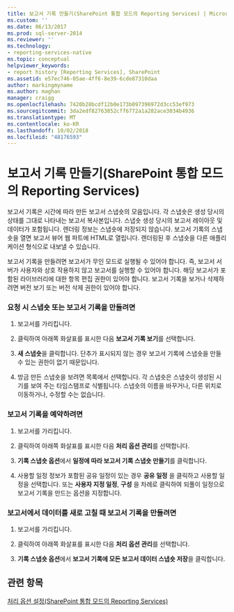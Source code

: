 ```yaml
---
title: 보고서 기록 만들기(SharePoint 통합 모드의 Reporting Services) | Microsoft Docs
ms.custom: ''
ms.date: 06/13/2017
ms.prod: sql-server-2014
ms.reviewer: ''
ms.technology:
- reporting-services-native
ms.topic: conceptual
helpviewer_keywords:
- report history [Reporting Services], SharePoint
ms.assetid: e57ec746-05ae-4ff6-8e39-6cde87310daa
author: markingmyname
ms.author: maghan
manager: craigg
ms.openlocfilehash: 7420b28bcdf12b0e173b097396972d3cc53ef973
ms.sourcegitcommit: 3da2edf82763852cff6772a1a282ace3034b4936
ms.translationtype: MT
ms.contentlocale: ko-KR
ms.lasthandoff: 10/02/2018
ms.locfileid: "48176593"
---
```

# <a name="create-report-history-reporting-services-in-sharepoint-integrated-mode"></a>보고서 기록 만들기(SharePoint 통합 모드의 Reporting Services)
  보고서 기록은 시간에 따라 만든 보고서 스냅숏의 모음입니다. 각 스냅숏은 생성 당시의 상태를 그대로 나타내는 보고서 복사본입니다. 스냅숏 생성 당시의 보고서 레이아웃 및 데이터가 포함됩니다. 렌더링 정보는 스냅숏에 저장되지 않습니다. 보고서 기록의 스냅숏을 열면 보고서 뷰어 웹 파트에 HTML로 열립니다. 렌더링된 후 스냅숏을 다른 애플리케이션 형식으로 내보낼 수 있습니다.  
  
 보고서 기록을 만들려면 보고서가 무인 모드로 실행될 수 있어야 합니다. 즉, 보고서 서버가 사용자와 상호 작용하지 않고 보고서를 실행할 수 있어야 합니다. 해당 보고서가 포함된 라이브러리에 대한 항목 편집 권한이 있어야 합니다. 보고서 기록을 보거나 삭제하려면 버전 보기 또는 버전 삭제 권한이 있어야 합니다.  
  
### <a name="to-create-a-snapshot-or-report-history-on-demand"></a>요청 시 스냅숏 또는 보고서 기록을 만들려면  
  
1.  보고서를 가리킵니다.  
  
2.  클릭하여 아래쪽 화살표를 표시한 다음 **보고서 기록 보기**를 선택합니다.  
  
3.  **새 스냅숏**을 클릭합니다. 단추가 표시되지 않는 경우 보고서 기록에 스냅숏을 만들 수 있는 권한이 없기 때문입니다.  
  
4.  방금 만든 스냅숏을 보려면 목록에서 선택합니다. 각 스냅숏은 스냅숏이 생성된 시기를 보여 주는 타임스탬프로 식별됩니다. 스냅숏의 이름을 바꾸거나, 다른 위치로 이동하거나, 수정할 수는 없습니다.  
  
### <a name="to-schedule-report-history"></a>보고서 기록을 예약하려면  
  
1.  보고서를 가리킵니다.  
  
2.  클릭하여 아래쪽 화살표를 표시한 다음 **처리 옵션 관리**를 선택합니다.  
  
3.  **기록 스냅숏 옵션**에서 **일정에 따라 보고서 기록 스냅숏 만들기**를 클릭합니다.  
  
4.  사용할 일정 정보가 포함된 공유 일정이 있는 경우 **공유 일정** 을 클릭하고 사용할 일정을 선택합니다. 또는 **사용자 지정 일정**, **구성** 을 차례로 클릭하여 되풀이 일정으로 보고서 기록을 만드는 옵션을 지정합니다.  
  
### <a name="to-create-report-history-when-data-is-refreshed-in-a-report"></a>보고서에서 데이터를 새로 고칠 때 보고서 기록을 만들려면  
  
1.  보고서를 가리킵니다.  
  
2.  클릭하여 아래쪽 화살표를 표시한 다음 **처리 옵션 관리**를 선택합니다.  
  
3.  **기록 스냅숏 옵션**에서 **보고서 기록에 모든 보고서 데이터 스냅숏 저장**을 클릭합니다.  
  
## <a name="see-also"></a>관련 항목  
 [처리 옵션 설정&#40;SharePoint 통합 모드의 Reporting Services&#41;](../set-processing-options-reporting-services-in-sharepoint-integrated-mode.md)  
  
  
